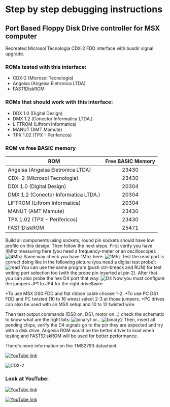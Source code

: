 # Step by step debugging instructions
## Port Based Floppy Disk Drive controller for MSX computer



Recreated Microsol Tecnologia CDX-2 FDD interface with busdir signal upgrade.

### ROMs tested with this interface:

* CDX-2 (Microsol Tecnologia)
* Angeisa (Angeisa Eletronica LTDA)
* FAST!DiskROM

### ROMs that should work with this interface:

* DDX 1.0 (Digital Design)
* DMX 1.2 (Conector Informatica LTDA.)
* LIFTROM (Liftrom Informatica)
* MANUT (AMT Mamute)
* TPX 1.02 (TPX - Perifericos)

### ROM vs free BASIC memory

| ROM | Free BASIC Memory |
| ------------- |:-------------:|
| Angeisa (Angeisa Eletronica LTDA)  | 23430  |
| CDX-2 (Microsol Tecnologia)  | 23430  |
| DDX 1.0 (Digital Design)  | 20304  |
| DMX 1.2 (Conector Informatica LTDA.) | 20304  |
| LIFTROM (Liftrom Informatica)  | 20304  |
| MANUT (AMT Mamute)  | 23430  |
| TPX 1.02 (TPX - Perifericos)  | 23430  |
| FAST!DiskROM  | 25471  |

Build all components using sockets, round pin sockets should have low profile on this design.
Then follow the next steps.
First verify you have 4Mhz measuring here (you need a frequency-meter or an oscilloscope):
![4Mhz](/cdx-2-iface2.4/pictures/IMG_20230218_1133025.jpg)
Same way check you have 1Mhz here:
![1Mhz](/cdx-2-iface2.4/pictures/IMG_20230218_1330519.jpg)
Test the read port is correct doing like in the following picture (you need a digital test probe):
![read](/cdx-2-iface2.4/pictures/IMG_20230218_1654045.jpg)
You can use the same program (push ctrl-breack and RUN) for test writing port selection too (with the probe pin inserted at pin 2).
After that you can also probe the hex D4 port that way:
![D4](/cdx-2-iface2.4/pictures/IMG_20230218_1746467.jpg)
Now you must configure the jumpers JP1 to JP4 for the right drive&wire

*To use MSX DS0 FDD and flat ribbon cable choose 1-2.
*To use PC DS1 FDD and PC twisted (10 to 16 wires) select 2-3 at those jumpers.
*PC drives can also be used with an MSX setup and 10 to 12 twisted wire.

Then test output commands (DS0 on, DS1, motor on...) check the schematic to know what are the right bits:
![binary1](/cdx-2-iface2.4/pictures/IMG_20230218_1757110.jpg)
or...
 ![binary2](/cdx-2-iface2.4/pictures/IMG_20230218_1757378.jpg)
Then, insert all pending chips, verify the D4 signals go to the pin they are expected and try with a disk drive.
Angesia ROM would be the better driver to load when testing and FAST!DiskROM will be used for better performance.

There's more information on the TMS2793 datasheet.








[![YouTube link](/cdx-2-iface2.4/pictures/IMG_20230217_1639012.jpg)]([https://www.youtube.com/watch?v=UTZCwYuuAXE](https://youtu.be/hXyXDxHcx18))




![CDX-2](/cdx-2-iface2.4/pictures/IMG_20230217_1639012.jpg )

### Look at YouTube:
[![YouTube link](https://youtu.be/hXyXDxHcx18)](https://youtu.be/hXyXDxHcx18)

[![YouTube link](https://img.youtube.com/vi/UTZCwYuuAXE/0.jpg)](https://www.youtube.com/watch?v=UTZCwYuuAXE)

